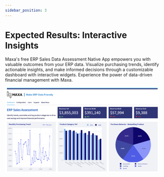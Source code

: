 ```yaml
---
sidebar_position: 3
---
```


# Expected Results: Interactive Insights

Maxa's free ERP Sales Data Assessment Native App empowers you with valuable outcomes from your ERP data. Visualize
purchasing trends, identify actionable insights, and make informed decisions through a customizable dashboard with
interactive widgets. Experience the power of data-driven financial management with Maxa.

![Expected results](./img/expected-results.png)
